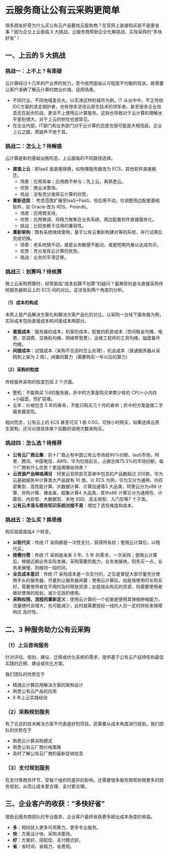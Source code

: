# 云服务商让公有云采购更简单

很多朋友好奇为什么买公有云产品要找云服务商？在官网上直接购买是不是更省事？因为企业上云面临 5 大挑战，云服务商帮助企业化解挑战，实现采购的“多快好省”！

## 一、上云的 5 大挑战

### 挑战一：上不上？有质疑

云计算经过十几年的产业界的努力，至今依然面临认可程度不均衡的现状。故需要让客户准确了解云计算的商业价值、适用场景。

* 不同行业、不同地域差异大。以天津这样的城市为例，IT 从业中中，不乏传统 IDC方案的坚定拥护者，也有很多坚信云原生技术的领军者。甚至很多企业信息还在起步阶段，更谈不上使用云计算服务。这些也导致对于云计算的理解水平差别很大，对于上云的担忧也很常见。
* 在企业内部，IT部门和业务部门对于云计算的态度也很可能是大相径庭。企业上云之路，质疑声不绝于耳。

### 挑战二：怎么上？待解惑

云计算是新的基础设施形态，上云面临的不同路径选择。

* **直接上云**：即IaaS 层直接替换，如物理服务器改为 ECS，其他软件直接搬迁。
    * 场景：应用简单；应用商不参与；先上云，再熟悉云。
    * 优势：商业决策快。
    * 挑战：没有充分发挥云计算的优势。
* **重新选型**： 考虑范围扩展至IaaS+PaaS，但应用不动，仅调整周边配套基础软件，如 Oracle 改为 RDS、Polardb。
    * 场景：应用商支持。
    * 优势：应用微调，将精力聚焦在业务系统，周边配套软件直接服务化。
    * 挑战：比较依赖于应用的兼容性。
* **重新架构**：既有系统继续使用，基于公有云重新构建对等的系统，并行试用后完成切换。
    * 场景：老系统搞不动，或是业务敏感不能动，或是短期内难以达成共识。
    * 优势：充分发挥云计算的优势。
    * 挑战：业务的平滑迁移。

### 挑战三：划算吗？待核算

做上云采购预算时，经常面临“成本划算不划算”的疑问？最典型的是与直接采购传统服务器和云上的 ECS 间的对比。这涉及到两个角度的分析。

#### （1）成本的构成

本质上是产品解决方案化和解决方案产品化的对比。以采购一台线下服务器为例，实际成本包括直接成本和间接成本两部分。

* **直接成本**：服务器的成本，机架的成本，配套的机房成本（空间租金均摊、电费、空调费、交换机均摊、网络带宽费），运维工程师的工资均摊，磁盘备件均摊。
* **间接成本**：试错成本（采购不合适时怎么处理），机会成本（普通服务器从采购到上架为 2 周），闲置的算力（需要购买一年以后的算力）

#### （2）采购的粒度

传统服务采购的粒度包括 2 个方面。

* 整机：不能购买 1/4的服务器，折中的方案是购买单颗少核的 CPU+小内存+小磁盘，但扩容难。
* 五年：价格包含 5 年的寿命，不能只购买几个月的寿命；折中的方案是做二手服务器变现。

相对而言，公有云上的 ECS 甚至可买 1 核 0.5G，可按小时购买，如果选择云原生架构，还可以按具体某个函数的调用次数来购买。

### 挑战四：怎么选？待推荐

* **公有云厂商云集**：前十厂商占有中国公有云市场超90%份额。IaaS市场，阿里、腾讯、中国电信、AWS、华为位居前五，占据总体75.3%的市场份额。每个厂商有什么优势？更适用哪些场景？
* **云资源产品琳琅满目**：阿里云官网首页菜单中包含的产品数超过 200款。华为云基础服务中计算类大产品就有 10 类。以 ECS 为例，华为又分为通用、内存密集型、高性能计算、大数据计算、计算加速等5 大品类，阿里云分为x86 计算、异构计算、裸金属、超集计算4 大品类，其中x86 计算又分为通用性、计算型、内存型、大数据型、本地 SSD、高主频型、入门型等7 个子类。
* **公有云术语与既有知识系统对接不易**：增加了选型难度和成本。

### 挑战五：怎么买？换思维

购买层面面临4 个转变。

* **以租代买**：传统 IT 采购都是一次性支付，获得所有权；使用云计算后，以租代买。
* **按需付费**：传统 IT 采购是未来 3 年、5 年 的需求，一次采购；使用云计算后，根据近期业务实际发展，采购需要的能力，业务发展快，则多买一点，业务发展慢，则维持一段时间。
* **全员成本意识**：传统 IT 采购成本是一次支付的，之后是督促大家尽量充分使用手头的服务器，尽量别让服务器闲置；使用云计算后，如是按使用时长购买时，需要使用者在不用时及时释放资源；如是按此购买的资源，则需要使用者做好使用的规划，减少无效的使用。
* **采购权限、流程的重新定义**：使用云计算的一个初衷是使用其弹缩伸缩能力，流量随时会增大，也可能减少，此时就需要授权一线的人员一定的财权来保障响应 及时性。

## 二、3 种服务助力公有云采购

### （1）上云咨询服务

针对评估、规划、建设、迁移或优化系统的需求，提供基于公有云产品特性和最佳实践的迁移、建设或优化方案。

我们团队的优势在于

* 精通云计算应用解决方案的架构设计
* 熟悉公有云产品的应用
* 6 年上云实践经验

### （2）采购规划服务

有了合适的技术解决方案不代表是好的项目，还需要从成本角度进行规划。我们团队的优势在于

* 熟悉云计算采购模式
* 熟悉公有云厂商价格策略
* 及时了解公有云厂商的最新促销信息

### （3）支付规划服务

在支付等商务环节，受每个组织的差异的影响，还需要很多服务商帮助做更多的财务规划，从而让成本更合理、支付更合理。

## 三、企业客户的收获：“多快好省”

借助云服务商团队的专业服务，企业客户最终收获更多超出成本角度的收益。
 
* **多**：相同投入更多可用算力，更多专业服务。
* **快**：方案设计快、采购决策快。
* **好**：方案好、搭配佳、支付模式好。
* **省**：省时间、省精力、省费用。

